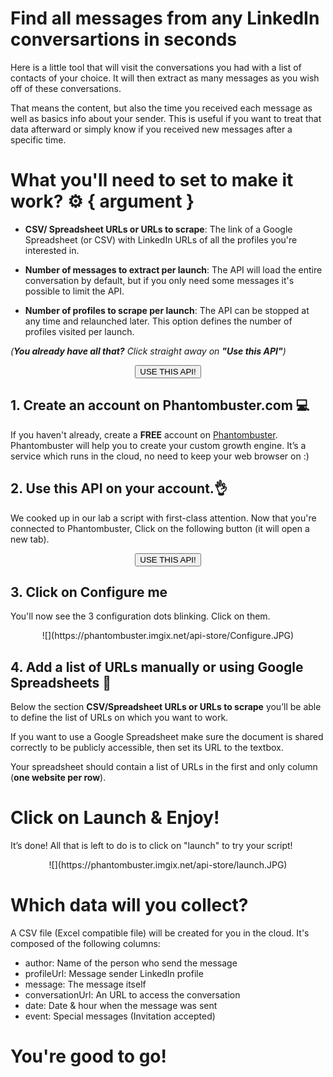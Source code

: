# Find all messages from any LinkedIn conversartions in seconds

Here is a little tool that will visit the conversations you had with a list of contacts of your choice. It will then extract as many messages as you wish off of these conversations.

That means the content, but also the time you received each message as well as basics info about your sender. This is useful if you want to treat that data afterward or simply know if you received new messages after a specific time.

# What you'll need to set to make it work? ⚙️ { argument }
- **CSV/ Spreadsheet URLs or URLs to scrape**: The link of a Google Spreadsheet (or CSV) with LinkedIn URLs of all the profiles you're interested in.

- **Number of messages to extract per launch**: The API will load the entire conversation by default, but if you only need some messages it's possible to limit the API.

- **Number of profiles to scrape per launch**: The API can be stopped at any time and relaunched later. This option defines the number of profiles visited per launch.

_(**You already have all that?** Click straight away on **"Use this API"**)_

<center><button type="button" class="btn btn-warning callToAction" onclick="useThisApi()">USE THIS API!</button></center>

## 1. Create an account on Phantombuster.com 💻

If you haven't already, create a **FREE** account on [Phantombuster](https://phantombuster.com/register). Phantombuster will help you to create your custom growth engine. It’s a service which runs in the cloud, no need to keep your web browser on :)

## 2. Use this API on your account.👌

We cooked up in our lab a script with first-class attention.
Now that you're connected to Phantombuster, Click on the following button (it will open a new tab).

<center><button type="button" class="btn btn-warning callToAction" onclick="useThisApi()">USE THIS API!</button></center>

## 3. Click on **Configure me**

You'll now see the 3 configuration dots blinking. Click on them.

<center>![](https://phantombuster.imgix.net/api-store/Configure.JPG)</center>

## 4. Add a list of URLs manually or using Google Spreadsheets 📑

Below the section **CSV/Spreadsheet URLs or URLs to scrape** you’ll be able to define the list of URLs on which you want to work.

If you want to use a Google Spreadsheet make sure the document is shared correctly to be publicly accessible, then set its URL to the textbox.

Your spreadsheet should contain a list of URLs in the first and only column (**one website per row**).

# Click on Launch & Enjoy!

It’s done! All that is left to do is to click on "launch" to try your script!

<center>![](https://phantombuster.imgix.net/api-store/launch.JPG)</center>

# Which data will you collect?

A CSV file (Excel compatible file) will be created for you in the cloud. It's composed of the following columns:

- author: Name of the person who send the message
- profileUrl: Message sender LinkedIn profile
- message: The message itself
- conversationUrl: An URL to access the conversation
- date: Date & hour when the message was sent
- event: Special messages (Invitation accepted)

# You're good to go!
